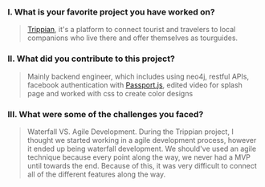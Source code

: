 ### I.  What is your favorite project you have worked on?
> [Trippian](https://github.com/trippian/trippian), it's a platform to connect tourist and travelers to local companions who live there and offer themselves as tourguides. 

### II.  What did you contribute to this project? 
> Mainly backend engineer, which includes using neo4j, restful APIs, facebook authentication with [Passport.js](http://passportjs.org/), edited video for splash page and worked with css to create color designs


### III.  What were some of the challenges you faced?
> Waterfall VS. Agile Development. During the Trippian project, I thought we started working in a agile development process, however it ended up being waterfall development. We should've used an agile technique because every point along the way, we never had a MVP until towards the end. Because of this, it was very difficult to connect all of the different features along the way.